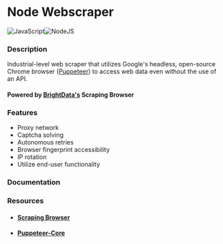 # Node Webscraper

<div style='display: inline-flex;'>
  <img src="https://img.shields.io/badge/JavaScript-JavaScript/?logo=javascript&color=black&style=for-the-badge" alt="JavaScript">

  <img src='https://img.shields.io/badge/NodeJS-NodeJS/?logo=nodedotjs&color=black&style=for-the-badge' alt='NodeJS'>
</div>

### Description

Industrial-level web scraper that utilizes Google's headless, open-source Chrome browser ([Puppeteer](https://pptr.dev)) to access web data even without the use of an API.

#### Powered by [BrightData's](https://brightdata.com) Scraping Browser

### Features

- Proxy network
- Captcha solving
- Autonomous retries
- Browser fingerprint accessibility
- IP rotation
- Utilize end-user functionality

### Documentation

### Resources

- #### [Scraping Browser](https://help.brightdata.com/hc/en-us/sections/13350440041873-Scraping-Browser)

- #### [Puppeteer-Core](https://pptr.dev/#puppeteer-core)